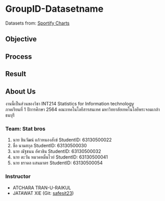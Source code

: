 # GroupID-Datasetname
Datasets from: [Sportify Charts](https://www.kaggle.com/dhruvildave/spotify-charts)

## Objective

## Process

## Result

## About Us
งานนี้เป็นส่วนของวิชา INT214 Statistics for Information technology <br/> ภาคเรียนที่ 1 ปีการศึกษา 2564 คณะเทคโนโลยีสารสนเทศ มหาวิทยาลัยเทคโนโลยีพระจอมเกล้าธนบุรี
### Team: Stat bros
1. นาย ชินวัฒน์ แก้วหนองสังข์     StudentID: 63130500022
2. ชื่อ นามสกุล     StudentID: 63130500030
3. นาย ณัฐชนน อัศวชิน     StudentID: 63130500032
4. นาย ตะวัน หมวดหมื่นไวย์   StudentID: 63130500041
5. นาย ธราดล แสนมาตร     StudentID: 63130500054

### Instructor
- ATCHARA TRAN-U-RAIKUL
- JATAWAT XIE (Git: [safesit23](https://github.com/safesit23))



